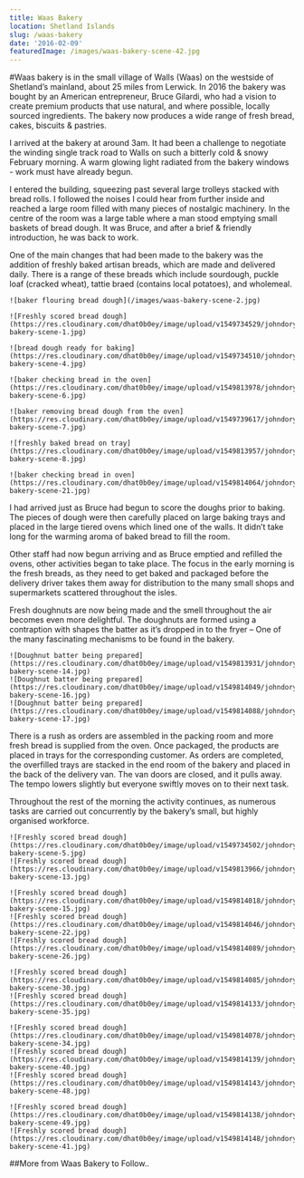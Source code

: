 ```yaml
---
title: Waas Bakery
location: Shetland Islands
slug: /waas-bakery
date: '2016-02-09'
featuredImage: /images/waas-bakery-scene-42.jpg
---
```

\#Waas bakery is in the small village of Walls (Waas) on the westside of Shetland’s mainland, about 25 miles from Lerwick.  In 2016 the bakery was bought by an American entrepreneur, Bruce Gilardi, who had a vision to create premium products that use natural, and where possible, locally sourced ingredients.  The bakery now produces a wide range of fresh bread, cakes, biscuits & pastries.

I arrived at the bakery at around 3am.  It had been a challenge to negotiate the winding single track road to Walls on such a bitterly cold & snowy February morning.  A warm glowing light radiated from the bakery windows - work must have already begun.

I entered the building, squeezing past several large trolleys stacked with bread rolls.  I followed the noises I could hear from further inside and reached a large room filled with many pieces of nostalgic machinery.  In the centre of the room was a large table where a man stood emptying small baskets of bread dough.  It was Bruce, and after a brief & friendly introduction, he was back to work.

One of the main changes that had been made to the bakery was the addition of freshly baked artisan breads, which are made and delivered daily.  There is a range of these breads which include sourdough, puckle loaf (cracked wheat), tattie braed (contains local potatoes), and wholemeal.  

```grid|2
![baker flouring bread dough](/images/waas-bakery-scene-2.jpg)

![Freshly scored bread dough](https://res.cloudinary.com/dhat0b0ey/image/upload/v1549734529/johndory/waas/waas-bakery-scene-1.jpg)
```

```grid|3
![bread dough ready for baking](https://res.cloudinary.com/dhat0b0ey/image/upload/v1549734510/johndory/waas/waas-bakery-scene-4.jpg)

![baker checking bread in the oven](https://res.cloudinary.com/dhat0b0ey/image/upload/v1549813978/johndory/waas/waas-bakery-scene-6.jpg)

![baker removing bread dough from the oven](https://res.cloudinary.com/dhat0b0ey/image/upload/v1549739617/johndory/waas/waas-bakery-scene-7.jpg)
```

```grid|2
![freshly baked bread on tray](https://res.cloudinary.com/dhat0b0ey/image/upload/v1549813957/johndory/waas/waas-bakery-scene-8.jpg)

![baker checking bread in oven](https://res.cloudinary.com/dhat0b0ey/image/upload/v1549814064/johndory/waas/waas-bakery-scene-21.jpg)
```

I had arrived just as Bruce had begun to score the doughs prior to baking.  The pieces of dough were then carefully placed on large baking trays and placed in the large tiered ovens which lined one of the walls. It didn’t take long for the warming aroma of baked bread to fill the room.  

Other staff had now begun arriving and as Bruce emptied and refilled the ovens, other activities began to take place.  The focus in the early morning is the fresh breads, as they need to get baked and packaged before the delivery driver takes them away for distribution to the many small shops and supermarkets scattered throughout the isles.

Fresh doughnuts are now being made and the smell throughout the air becomes even more delightful.  The doughnuts are formed using a contraption with shapes the batter as it’s dropped in to the fryer – One of the many fascinating mechanisms to be found in the bakery.

```grid|3
![Doughnut batter being prepared](https://res.cloudinary.com/dhat0b0ey/image/upload/v1549813931/johndory/waas/waas-bakery-scene-14.jpg)
![Doughnut batter being prepared](https://res.cloudinary.com/dhat0b0ey/image/upload/v1549814049/johndory/waas/waas-bakery-scene-16.jpg)
![Doughnut batter being prepared](https://res.cloudinary.com/dhat0b0ey/image/upload/v1549814088/johndory/waas/waas-bakery-scene-17.jpg)
```

There is a rush as orders are assembled in the packing room and more fresh bread is supplied from the oven.  Once packaged, the products are placed in trays for the corresponding customer.  As orders are completed, the overfilled trays are stacked in the end room of the bakery and placed in the back of the delivery van.  The van doors are closed, and it pulls away.  The tempo lowers slightly but everyone swiftly moves on to their next task.

Throughout the rest of the morning the activity continues, as numerous tasks are carried out concurrently by the bakery’s small, but highly organised workforce.  

```grid|2
![Freshly scored bread dough](https://res.cloudinary.com/dhat0b0ey/image/upload/v1549734502/johndory/waas/waas-bakery-scene-5.jpg)
![Freshly scored bread dough](https://res.cloudinary.com/dhat0b0ey/image/upload/v1549813966/johndory/waas/waas-bakery-scene-13.jpg)
```

```grid|3
![Freshly scored bread dough](https://res.cloudinary.com/dhat0b0ey/image/upload/v1549814018/johndory/waas/waas-bakery-scene-15.jpg)
![Freshly scored bread dough](https://res.cloudinary.com/dhat0b0ey/image/upload/v1549814046/johndory/waas/waas-bakery-scene-22.jpg)
![Freshly scored bread dough](https://res.cloudinary.com/dhat0b0ey/image/upload/v1549814089/johndory/waas/waas-bakery-scene-26.jpg)
```

```grid|2
![Freshly scored bread dough](https://res.cloudinary.com/dhat0b0ey/image/upload/v1549814085/johndory/waas/waas-bakery-scene-30.jpg)
![Freshly scored bread dough](https://res.cloudinary.com/dhat0b0ey/image/upload/v1549814133/johndory/waas/waas-bakery-scene-35.jpg)
```

```grid|3
![Freshly scored bread dough](https://res.cloudinary.com/dhat0b0ey/image/upload/v1549814078/johndory/waas/waas-bakery-scene-34.jpg)
![Freshly scored bread dough](https://res.cloudinary.com/dhat0b0ey/image/upload/v1549814139/johndory/waas/waas-bakery-scene-40.jpg)
![Freshly scored bread dough](https://res.cloudinary.com/dhat0b0ey/image/upload/v1549814143/johndory/waas/waas-bakery-scene-48.jpg)
```

```grid|2
![Freshly scored bread dough](https://res.cloudinary.com/dhat0b0ey/image/upload/v1549814138/johndory/waas/waas-bakery-scene-49.jpg)
![Freshly scored bread dough](https://res.cloudinary.com/dhat0b0ey/image/upload/v1549814148/johndory/waas/waas-bakery-scene-41.jpg)
```

\##More from Waas Bakery to Follow..

